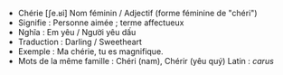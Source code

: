 - Chérie	[ʃe.ʁi]	Nom féminin / Adjectif (forme féminine de "chéri")
- Signifie : Personne aimée ; terme affectueux
- Nghĩa : Em yêu / Người yêu dấu
- Traduction : Darling / Sweetheart
- Exemple : Ma chérie, tu es magnifique.
- Mots de la même famille : Chéri (nam), Chérir (yêu quý)	Latin : *carus*